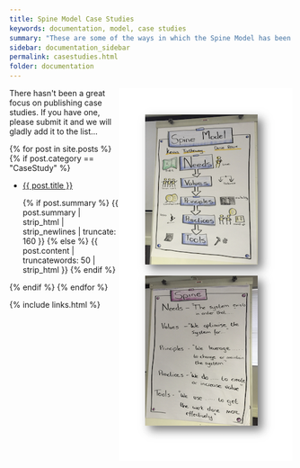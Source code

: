 ```yaml
---
title: Spine Model Case Studies
keywords: documentation, model, case studies
summary: "These are some of the ways in which the Spine Model has been applied..."
sidebar: documentation_sidebar
permalink: casestudies.html
folder: documentation
---
```


<img style="float: right; border: 30px solid white" src="Images/InTheWild/jo_perold.png">

There hasn't been a great focus on publishing case studies. If you have one, please submit it and we will gladly add it to the list...

<div class="home">
    {% for post in site.posts %}
        {% if post.category == "CaseStudy" %}
        <ul>
            <li>
                <a class="post-link" href="{{ post.url | remove: "/" }}">{{ post.title }}</a>
                <p>{% if post.summary %} {{ post.summary | strip_html | strip_newlines | truncate: 160 }} {% else %} {{ post.content | truncatewords: 50 | strip_html }} {% endif %}</p>
            </li>
        </ul>
        {% endif %}
    {% endfor %}
</div>

{% include links.html %}
